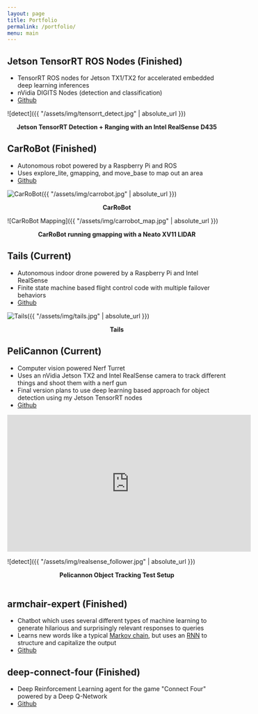 ```yaml
---
layout: page
title: Portfolio
permalink: /portfolio/
menu: main
---
```


## Jetson TensorRT ROS Nodes (Finished)
- TensorRT ROS nodes for Jetson TX1/TX2 for accelerated embedded deep learning inferences
- nVidia DIGITS Nodes (detection and classification)
- [Github][jetson-tensorrt]

![detect]({{ "/assets/img/tensorrt_detect.jpg" | absolute_url }})
<p align="center">
<b>Jetson TensorRT Detection + Ranging with an Intel RealSense D435</b><br>
</p>

## CarRoBot (Finished)
- Autonomous robot powered by a Raspberry Pi and ROS
- Uses explore_lite, gmapping, and move_base to map out an area
- [Github][carrobot]

![CarRoBot]({{ "/assets/img/carrobot.jpg" | absolute_url }})
<p align="center">
<b>CarRoBot</b><br>
</p>

![CarRoBot Mapping]({{ "/assets/img/carrobot_map.jpg" | absolute_url }})
<p align="center">
<b>CarRoBot running gmapping with a Neato XV11 LIDAR</b><br>
</p>

## Tails (Current)
- Autonomous indoor drone powered by a Raspberry Pi and Intel RealSense
- Finite state machine based flight control code with multiple failover behaviors
- [Github][tails]

![Tails]({{ "/assets/img/tails.jpg" | absolute_url }})
<p align="center">
<b>Tails</b><br>
</p>

## PeliCannon (Current)
- Computer vision powered Nerf Turret
- Uses an nVidia Jetson TX2 and Intel RealSense camera to track different things and shoot them with a nerf gun
- Final version plans to use deep learning based approach for object detection using my Jetson TensorRT nodes
- [Github][pelicannon]

<iframe width="560" height="315" src="https://www.youtube.com/embed/7Tb6nidiBTE" frameborder="0" allow="accelerometer; autoplay; encrypted-media; gyroscope; picture-in-picture" allowfullscreen></iframe>

![detect]({{ "/assets/img/realsense_follower.jpg" | absolute_url }})
<p align="center">
<b>Pelicannon Object Tracking Test Setup</b><br>
<br>
</p>


## armchair-expert (Finished)
- Chatbot which uses several different types of machine learning to generate hilarious and surprisingly relevant responses to queries
- Learns new words like a typical [Markov chain][markov-chain], but uses an [RNN][rnn] to structure and capitalize the output
- [Github][armchair-expert]

## deep-connect-four (Finished)
- Deep Reinforcement Learning agent for the game "Connect Four" powered by a Deep Q-Network
- [Github][deep-connect-four]


[structure-model]: https://github.com/csvance/armchair-expert/blob/master/models/structure.py
[armchair-expert]: https://github.com/csvance/armchair-expert
[deep-hammy]: https://github.com/csvance/deep-hammy
[deep-connect-four]: https://github.com/csvance/deep-connect-four
[jetson-tensorrt]: https://github.com/csvance/jetson_tensorrt
[carrobot]: https://github.com/csvance/carrobot/tree/master/launch
[pelicannon]: https://github.com/csvance/pelicannon
[tails]: https://github.com/csvance/tails

[aol-reaction-model]: https://github.com/csvance/armchair-expert/blob/master/models/reaction.py
[neighbor-markov-chain]: https://github.com/csvance/armchair-expert/blob/legacy-sql/markov.py
[markov-chain-ng]: https://github.com/csvance/armchair-expert/blob/master/markov_engine.py

[keras]: https://keras.io
[tensorflow]: https://www.tensorflow.org

[nlp]: https://en.wikipedia.org/wiki/Natural_language_processing
[rdbms]: https://en.wikipedia.org/wiki/Relational_database_management_system
[markov-chain]: https://en.wikipedia.org/wiki/Markov_chain
[liltrumpy]: https://twitter.com/LilTrumpyAI
[twitter]: https://twitter.com
[rnn]: https://en.wikipedia.org/wiki/Recurrent_neural_network
